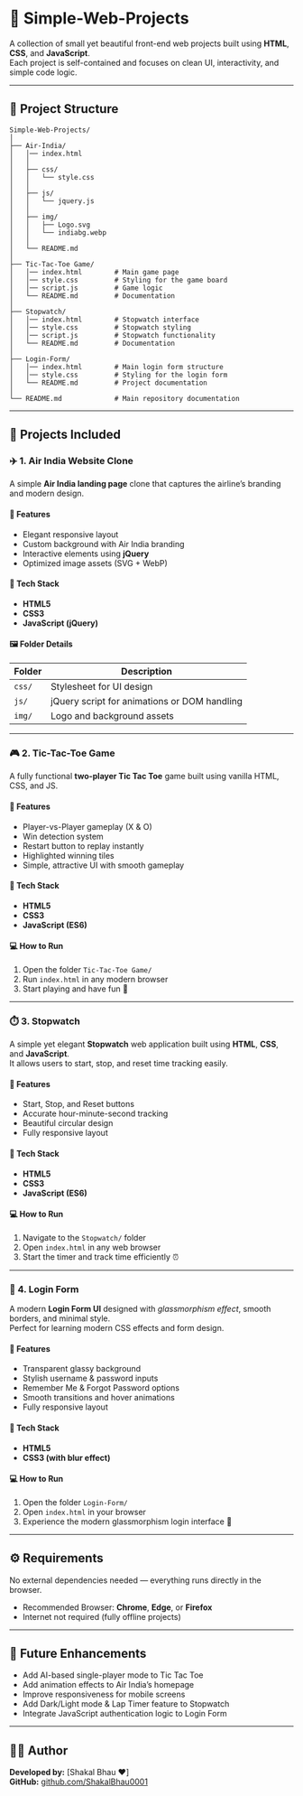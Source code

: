 # 🛫 Simple-Web-Projects

A collection of small yet beautiful front-end web projects built using **HTML**, **CSS**, and **JavaScript**.  
Each project is self-contained and focuses on clean UI, interactivity, and simple code logic.

---

## 📁 Project Structure
```
Simple-Web-Projects/
│
├── Air-India/
│   │── index.html
│   │
│   ├── css/
│   │   └── style.css
│   │
│   ├── js/
│   │   └── jquery.js
│   │
│   ├── img/
│   │   ├── Logo.svg
│   │   └── indiabg.webp
│   │
│   └── README.md
│
├── Tic-Tac-Toe Game/
│   │── index.html        # Main game page
│   │── style.css         # Styling for the game board
│   │── script.js         # Game logic
│   └── README.md         # Documentation
│
├── Stopwatch/
│   │── index.html        # Stopwatch interface
│   │── style.css         # Stopwatch styling
│   │── script.js         # Stopwatch functionality
│   └── README.md         # Documentation
│
├── Login-Form/
│   │── index.html        # Main login form structure
│   │── style.css         # Styling for the login form
│   └── README.md         # Project documentation
│
└── README.md             # Main repository documentation
```

---

## 🧩 Projects Included

### ✈️ 1. Air India Website Clone
A simple **Air India landing page** clone that captures the airline’s branding and modern design.

#### 🔹 Features
- Elegant responsive layout  
- Custom background with Air India branding  
- Interactive elements using **jQuery**  
- Optimized image assets (SVG + WebP)

#### 🧱 Tech Stack
- **HTML5**
- **CSS3**
- **JavaScript (jQuery)**

#### 🖼️ Folder Details
| Folder | Description |
|---------|--------------|
| `css/`  | Stylesheet for UI design |
| `js/`   | jQuery script for animations or DOM handling |
| `img/`  | Logo and background assets |

---

### 🎮 2. Tic-Tac-Toe Game
A fully functional **two-player Tic Tac Toe** game built using vanilla HTML, CSS, and JS.

#### 🔹 Features
- Player-vs-Player gameplay (X & O)  
- Win detection system  
- Restart button to replay instantly  
- Highlighted winning tiles  
- Simple, attractive UI with smooth gameplay

#### 🧱 Tech Stack
- **HTML5**
- **CSS3**
- **JavaScript (ES6)**

#### 💻 How to Run
1. Open the folder `Tic-Tac-Toe Game/`
2. Run `index.html` in any modern browser
3. Start playing and have fun 🎉

---

### ⏱️ 3. Stopwatch
A simple yet elegant **Stopwatch** web application built using **HTML**, **CSS**, and **JavaScript**.  
It allows users to start, stop, and reset time tracking easily.

#### 🔹 Features
- Start, Stop, and Reset buttons  
- Accurate hour-minute-second tracking  
- Beautiful circular design  
- Fully responsive layout  

#### 🧱 Tech Stack
- **HTML5**
- **CSS3**
- **JavaScript (ES6)**

#### 💻 How to Run
1. Navigate to the `Stopwatch/` folder  
2. Open `index.html` in any web browser  
3. Start the timer and track time efficiently ⏰

---

### 🔐 4. Login Form
A modern **Login Form UI** designed with *glassmorphism effect*, smooth borders, and minimal style.  
Perfect for learning modern CSS effects and form design.

#### 🔹 Features
- Transparent glassy background  
- Stylish username & password inputs  
- Remember Me & Forgot Password options  
- Smooth transitions and hover animations  
- Fully responsive layout  

#### 🧱 Tech Stack
- **HTML5**
- **CSS3 (with blur effect)**

#### 💻 How to Run
1. Open the folder `Login-Form/`
2. Open `index.html` in your browser  
3. Experience the modern glassmorphism login interface 💎

---

## ⚙️ Requirements
No external dependencies needed — everything runs directly in the browser.

- Recommended Browser: **Chrome**, **Edge**, or **Firefox**
- Internet not required (fully offline projects)

---

## 🌟 Future Enhancements
- Add AI-based single-player mode to Tic Tac Toe  
- Add animation effects to Air India’s homepage  
- Improve responsiveness for mobile screens
- Add Dark/Light mode & Lap Timer feature to Stopwatch
- Integrate JavaScript authentication logic to Login Form

---

## 🧑‍💻 Author
**Developed by:** [Shakal Bhau ❤️]  
**GitHub:** [github.com/ShakalBhau0001](https://github.com/ShakalBhau0001)
